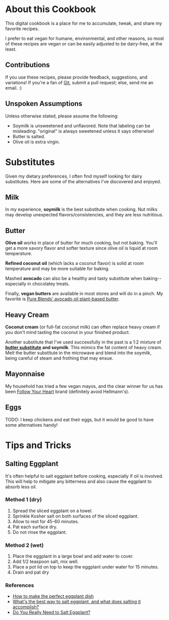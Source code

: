 # About this Cookbook

This digital cookbook is a place for me to accumulate, tweak, and share my favorite recipes. 

I prefer to eat vegan for humane, environmental, and other reasons, so most of these recipes are vegan or can be easily adjusted to be dairy-free, at the least.

## Contributions

If you use these recipes, please provide feedback, suggestions, and variations! If you're a fan of [Git](https://git-scm.com), submit a pull request; else, send me an email. :)

## Unspoken Assumptions

Unless otherwise stated, please assume the following:
- Soymilk is unsweetened and unflavored. Note that labeling can be misleading: "original" is always sweetened unless it says otherwise!
- Butter is salted.
- Olive oil is extra virgin.

# Substitutes

Given my dietary preferences, I often find myself looking for dairy substitutes. Here are some of the alternatives I've discovered and enjoyed.

## Milk

In my experience, **soymilk** is the best substitute when cooking. Nut milks may develop unexpected flavors/consistencies, and they are less nutritious.

## Butter

**Olive oil** works in place of butter for much cooking, but not baking. You'll get a more savory flavor and softer texture since olive oil is liquid at room temperature.

**Refined coconut oil** (which lacks a coconut flavor) is solid at room temperature and may be more suitable for baking.

Mashed **avocado** can also be a healthy and tasty substitute when baking--especially in chocolatey treats.

Finally, **vegan butters** are available in most stores and will do in a pinch. My favorite is [Pure Blends' avocado oil plant-based butter](https://www.pureblendsbrand.com/product/avocado-oil-plant-based-butter/).

## Heavy Cream

**Coconut cream** (or full-fat coconut milk) can often replace heavy cream if you don't mind tasting the coconut in your finished product.

Another substitute that I've used successfully in the past is a 1:2 mixture of **[butter substitute](#Butter) and soymilk**. This mimics the fat content of heavy cream. Melt the butter substitute in the microwave and blend into the soymilk, being careful of steam and frothing that may ensue.

## Mayonnaise

My household has tried a few vegan mayos, and the clear winner for us has been [Follow Your Heart](https://followyourheart.com/) brand (definitely avoid Hellmann's).

## Eggs

TODO: I keep chickens and eat their eggs, but it would be good to have some alternatives handy!

# Tips and Tricks

## Salting Eggplant

It's often helpful to salt eggplant before cooking, especially if oil is involved. This will help to mitigate any bitterness and also cause the eggplant to absorb less oil.

### Method 1 (dry)
1. Spread the sliced eggplant on a towel.
2. Sprinkle Kosher salt on both surfaces of the sliced eggplant.
3. Allow to rest for 45-60 minutes.
4. Pat each surface dry.
5. Do not rinse the eggplant.

### Method 2 (wet)
1. Place the eggplant in a large bowl and add water to cover.
2. Add 1/2 teaspoon salt, mix well.
3. Place a pot lid on top to keep the eggplant under water for 15 minutes.
4. Drain and pat dry

### References

- [How to make the perfect eggplant dish](https://omnivorescookbook.com/chinese-eggplant-with-garlic-sauce)
- [What's the best way to salt eggplant, and what does salting it accomplish?](https://www.myrecipes.com/how-to/cooking-questions/pop-popcorn-this-side-down)
- [Do You Really Need to Salt Eggplant?](https://www.epicurious.com/expert-advice/do-you-really-need-to-salt-eggplant-article)
